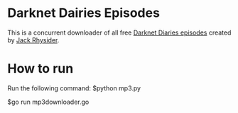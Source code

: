 # Darknet Dairies Episodes
This is a concurrent downloader of all free [Darknet Diaries episodes](https://darknetdiaries.com/episode/) created by [Jack Rhysider](https://twitter.com/jackrhysider).

# How to run
Run the following command:
$python mp3.py

$go run mp3downloader.go


